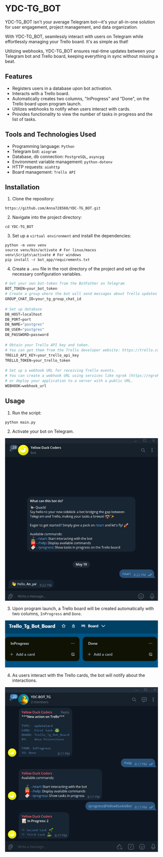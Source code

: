 # YDC-TG_BOT

YDC-TG_BOT isn't your average Telegram bot—it's your all-in-one solution for user engagement, project management, and data organization.

With YDC-TG_BOT, seamlessly interact with users on Telegram while effortlessly managing your Trello board. It's as simple as that!

Utilizing webhooks, YDC-TG_BOT ensures real-time updates between your Telegram bot and Trello board, keeping everything in sync without missing a beat.

## Features
* Registers users in a database upon bot activation.
* Interacts with a Trello board.
* Automatically creates two columns, "InProgress" and "Done", on the Trello board upon program launch.
* Utilizes webhooks to notify when users interact with cards.
* Provides functionality to view the number of tasks in progress and the list of tasks.

## Tools and Technologies Used

* Programming language: `Python`
* Telegram bot: `aiogram`
* Database, db connection: `PostgreSQL`, `asyncpg`
* Environment variable management: `python-dotenv`
* HTTP requests: `aiohttp`
* Board management: `Trello API`

## Installation

1. Clone the repository:
```shell
https://github.com/Anna728560/YDC-TG_BOT.git
```

2. Navigate into the project directory:
```shell
cd YDC-TG_BOT
```

3. Set up a `virtual environment` and install the dependencies:
```shell
python -m venv venv
source venv/bin/activate # For linux/macos
venv\Scripts\activate # For windows
pip install -r bot_app/requirements.txt
```

4. Create a `.env` file in the root directory of the project and set up the necessary configuration variables. 
```python
# Get your own bot-token from the BotFather on Telegram 
BOT_TOKEN=your_bot_token
# Create a group where the bot will send messages about Trello updates and add your bot to this group
GROUP_CHAT_ID=your_tg_group_chat_id

# Set up database
DB_HOST=localhost
DB_PORT=port
DB_NAME="postgres"
DB_USER="postgres"
DB_PASSWORD=password

# Obtain your Trello API key and token. 
# You can get them from the Trello developer website: https://trello.com/app-key
TRELLO_API_KEY=your_trello_api_key
TRELLO_TOKEN=your_trello_token

# Set up a webhook URL for receiving Trello events. 
# You can create a webhook URL using services like ngrok (https://ngrok.com/) 
# or deploy your application to a server with a public URL.
WEBHOOK=webhook_url
```

## Usage
1. Run the script:
```shell
python main.py
```
2. Activate your bot on Telegram.

![img.png](img.png)

3. Upon program launch, a Trello board will be created automatically with two columns, `InProgress` and `Done`.

![img_2.png](img_2.png)

4. As users interact with the Trello cards, the bot will notify about the interactions.

![img_1.png](img_1.png)
